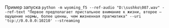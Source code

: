 Пример запуска
`python -m wyoming_f5 --ref-audio "D:\sushko\007.wav" --ref-text "Первое предполагает пристальное внимание к жизни, второе – ощущение нормы, более ценны, чем жизненная прагматика" --uri 'tcp://0.0.0.0:10210' --streaming`
